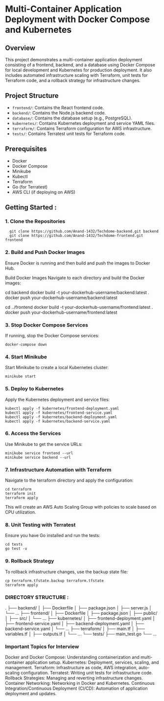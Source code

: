 # Multi-Container Application Deployment with Docker Compose and Kubernetes

## Overview

This project demonstrates a multi-container application deployment consisting of a frontend, backend, and a database using Docker Compose for local development and Kubernetes for production deployment. It also includes automated infrastructure scaling with Terraform, unit tests for Terraform code, and a rollback strategy for infrastructure changes.

## Project Structure

- `frontend/`: Contains the React frontend code.
- `backend/`: Contains the Node.js backend code.
- `database/`: Contains the database setup (e.g., PostgreSQL).
- `kubernetes/`: Contains Kubernetes deployment and service YAML files.
- `terraform/`: Contains Terraform configuration for AWS infrastructure.
- `tests/`: Contains Terratest unit tests for Terraform code.

## Prerequisites

- Docker
- Docker Compose
- Minikube
- Kubectl
- Terraform
- Go (for Terratest)
- AWS CLI (if deploying on AWS)

## Getting Started :

### 1. Clone the Repositories

      git clone https://github.com/Anand-1432/Techdome-backend.git backend
      git clone https://github.com/Anand-1432/Techdome-frontend.git frontend

### 2. Build and Push Docker Images
  Ensure Docker is running and then build and push the images to Docker Hub.

Build Docker Images
  Navigate to each directory and build the Docker images:

cd backend
      docker build -t your-dockerhub-username/backend:latest .
      docker push your-dockerhub-username/backend:latest

cd ../frontend
      docker build -t your-dockerhub-username/frontend:latest .
      docker push your-dockerhub-username/frontend:latest

### 3. Stop Docker Compose Services
  If running, stop the Docker Compose services:

    docker-compose down

### 4. Start Minikube
  Start Minikube to create a local Kubernetes cluster:

    minikube start

### 5. Deploy to Kubernetes
  Apply the Kubernetes deployment and service files:

    kubectl apply -f kubernetes/frontend-deployment.yaml
    kubectl apply -f kubernetes/frontend-service.yaml
    kubectl apply -f kubernetes/backend-deployment.yaml
    kubectl apply -f kubernetes/backend-service.yaml

### 6. Access the Services
  Use Minikube to get the service URLs:
    
    minikube service frontend --url
    minikube service backend --url

### 7. Infrastructure Automation with Terraform
  Navigate to the terraform directory and apply the configuration:

    cd terraform
    terraform init
    terraform apply

  This will create an AWS Auto Scaling Group with policies to scale based on CPU utilization.

### 8. Unit Testing with Terratest
  Ensure you have Go installed and run the tests:

    cd tests
    go test -v

### 9. Rollback Strategy
  To rollback infrastructure changes, use the backup state file:

    cp terraform.tfstate.backup terraform.tfstate
    terraform apply

  ### DIRECTORY STRUCTURE :
.
├── backend/
│   ├── Dockerfile
│   ├── package.json
│   ├── server.js
│   └── ...
├── frontend/
│   ├── Dockerfile
│   ├── package.json
│   ├── public/
│   ├── src/
│   └── ...
├── kubernetes/
│   ├── frontend-deployment.yaml
│   ├── frontend-service.yaml
│   ├── backend-deployment.yaml
│   ├── backend-service.yaml
│   └── ...
├── terraform/
│   ├── main.tf
│   ├── variables.tf
│   ├── outputs.tf
│   └── ...
└── tests/
    ├── main_test.go
    └── ...


### Important Topics for Interview
  Docker and Docker Compose: Understanding containerization and multi-container application setup.
  Kubernetes: Deployment, services, scaling, and management.
  Terraform: Infrastructure as code, AWS integration, auto-scaling configuration.
  Terratest: Writing unit tests for infrastructure code.
  Rollback Strategies: Managing and reverting infrastructure changes.
  Container Networking: Networking in Docker and Kubernetes.
  Continuous Integration/Continuous Deployment (CI/CD): Automation of application deployment and updates.
  

